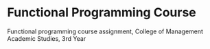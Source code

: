 # Functional Programming Course

Functional programming course assignment, College of Management Academic Studies, 3rd Year
